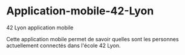 # Application-mobile-42-Lyon
42 Lyon application mobile


Cette application mobile permet de savoir quelles sont les personnes actuellement connectés dans l'école 42 Lyon.
